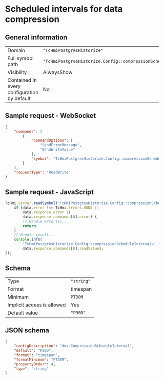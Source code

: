 # Scheduled intervals for data compression 

## General information

|  |  |
| - | - |
| Domain | `"TcHmiPostgresHistorize"` |
| Full symbol path | `"TcHmiPostgresHistorize.Config::compressionScheduleInterval"` |
| Visibility | AlwaysShow |
| Contained in every configuration by default | No |

## Sample request - WebSocket

```json
{
    "commands": [
        {
            "commandOptions": [
                "SendErrorMessage",
                "SendWriteValue"
            ],
            "symbol": "TcHmiPostgresHistorize.Config::compressionScheduleInterval"
        }
    ],
    "requestType": "ReadWrite"
}
```

## Sample request - JavaScript

```javascript
TcHmi.Server.readSymbol('TcHmiPostgresHistorize.Config::compressionScheduleInterval', data => {
    if (data.error !== TcHmi.Errors.NONE ||
        data.response.error ||
        data.response.commands[0].error) {
        // Handle error(s)...
        return;
    }
    // Handle result...
    console.info(
        'TcHmiPostgresHistorize.Config::compressionScheduleInterval=' +
        data.response.commands[0].readValue);
});
```

## Schema

|  |  |
| - | - |
| Type | `"string"` |
| Format | timespan |
| Minimum | `PT30M` |
| Implicit access is allowed | Yes |
| Default value | `"P30D"` |

## JSON schema

```json
{
    "configDescription": "descCompressionScheduleInterval",
    "default": "P30D",
    "format": "timespan",
    "formatMinimum": "PT30M",
    "propertyOrder": 4,
    "type": "string"
}
```
